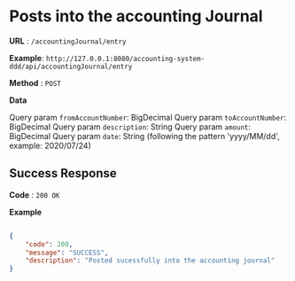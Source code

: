 # Posts into the accounting Journal

**URL** : `/accountingJournal/entry`

**Example**: `http://127.0.0.1:8080/accounting-system-ddd/api/accountingJournal/entry`

**Method** : `POST`

**Data**

Query param `fromAccountNumber`: BigDecimal
Query param `toAccountNumber`: BigDecimal
Query param `description`: String
Query param `amount`: BigDecimal
Query param `date`: String (following the pattern 'yyyy/MM/dd', example: 2020/07/24)

## Success Response

**Code** : `200 OK`

 

**Example**

````json

{
    "code": 200,
    "message": "SUCCESS",
    "description": "Posted sucessfully into the accounting journal"
}

````


